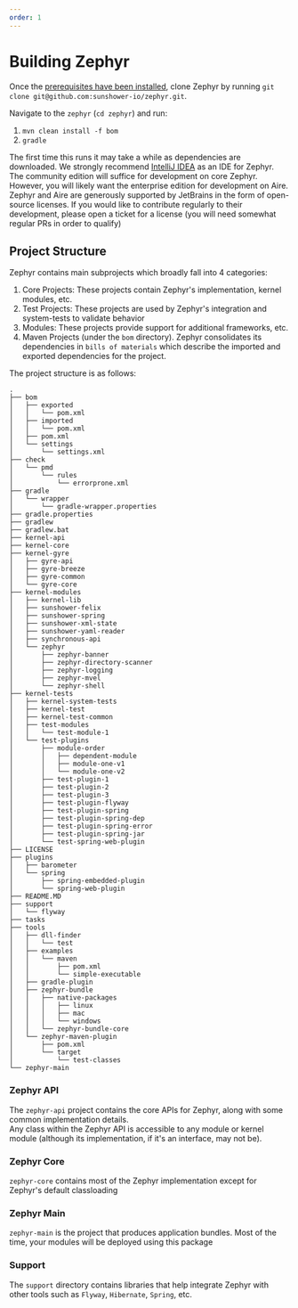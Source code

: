 ```yaml
---
order: 1
---
```

# Building Zephyr

Once the [prerequisites have been installed](/getting-started/getting-started.html), clone
Zephyr by running `git clone git@github.com:sunshower-io/zephyr.git`.  

Navigate to the `zephyr` (`cd zephyr`) and run:

1. `mvn clean install -f bom`
2. `gradle`


The first time this runs it may take a while as dependencies are downloaded.  We strongly recommend
[IntelliJ IDEA](https://www.jetbrains.com/idea/) as an IDE for Zephyr.  The community edition will
suffice for development on core Zephyr.  However, you will likely want the enterprise edition
for development on Aire.  Zephyr and Aire are generously supported by JetBrains in the form
of open-source licenses.  If you would like to contribute regularly to their development, please
open a ticket for a license (you will need somewhat regular PRs in order to qualify)


## Project Structure

Zephyr contains main subprojects which broadly fall into 4 categories:
1. Core Projects: These projects contain Zephyr's implementation, kernel modules, etc.
2. Test Projects: These projects are used by Zephyr's integration and system-tests to validate behavior
3. Modules: These projects provide support for additional frameworks, etc.
4. Maven Projects (under the `bom` directory).  Zephyr consolidates its dependencies in `bills of materials` which
   describe the imported and exported dependencies for the project.



The project structure is as follows:
```
.
├── bom
│   ├── exported
│   │   └── pom.xml
│   ├── imported
│   │   └── pom.xml
│   ├── pom.xml
│   └── settings
│       └── settings.xml
├── check
│   └── pmd
│       └── rules
│           └── errorprone.xml
├── gradle
│   └── wrapper
│       └── gradle-wrapper.properties
├── gradle.properties
├── gradlew
├── gradlew.bat
├── kernel-api
├── kernel-core
├── kernel-gyre
│   ├── gyre-api
│   ├── gyre-breeze
│   ├── gyre-common
│   └── gyre-core
├── kernel-modules
│   ├── kernel-lib
│   ├── sunshower-felix
│   ├── sunshower-spring
│   ├── sunshower-xml-state
│   ├── sunshower-yaml-reader
│   ├── synchronous-api
│   └── zephyr
│       ├── zephyr-banner
│       ├── zephyr-directory-scanner
│       ├── zephyr-logging
│       ├── zephyr-mvel
│       └── zephyr-shell
├── kernel-tests
│   ├── kernel-system-tests
│   ├── kernel-test
│   ├── kernel-test-common
│   ├── test-modules
│   │   └── test-module-1
│   └── test-plugins
│       ├── module-order
│       │   ├── dependent-module
│       │   ├── module-one-v1
│       │   └── module-one-v2
│       ├── test-plugin-1
│       ├── test-plugin-2
│       ├── test-plugin-3
│       ├── test-plugin-flyway
│       ├── test-plugin-spring
│       ├── test-plugin-spring-dep
│       ├── test-plugin-spring-error
│       ├── test-plugin-spring-jar
│       └── test-spring-web-plugin
├── LICENSE
├── plugins
│   ├── barometer
│   └── spring
│       ├── spring-embedded-plugin
│       └── spring-web-plugin
├── README.MD
├── support
│   └── flyway
├── tasks
├── tools
│   ├── dll-finder
│   │   └── test
│   ├── examples
│   │   └── maven
│   │       ├── pom.xml
│   │       └── simple-executable
│   ├── gradle-plugin
│   ├── zephyr-bundle
│   │   ├── native-packages
│   │   │   ├── linux
│   │   │   ├── mac
│   │   │   └── windows
│   │   └── zephyr-bundle-core
│   └── zephyr-maven-plugin
│       ├── pom.xml
│       └── target
│           └── test-classes
└── zephyr-main
```

### Zephyr API

The `zephyr-api` project contains the core APIs for Zephyr, along with some common implementation details.  
Any class within the Zephyr API is accessible to any module or kernel module (although its implementation, if it's an interface, may not be).

### Zephyr Core
`zephyr-core` contains most of the Zephyr implementation except for Zephyr's default classloading

### Zephyr Main
`zephyr-main` is the project that produces application bundles.  Most of the time, your modules will
be deployed using this package

### Support
The `support` directory contains libraries that help integrate Zephyr with other tools such as `Flyway`, `Hibernate`, `Spring`, etc.

